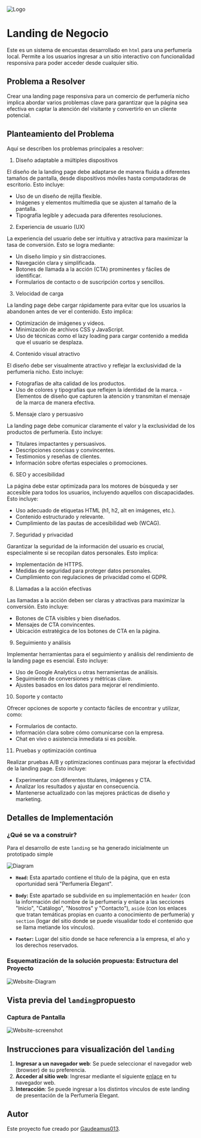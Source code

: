 ![Logo](https://github.com/Gaudeamus013/UDD_BootCamp_FSWD/blob/main/images/banner.png)

# Landing de Negocio

Este es un sistema de encuestas desarrollado en `html` para una perfumería local. Permite a los usuarios ingresar a un sitio interactivo con funcionalidad responsiva para poder acceder desde cualquier sitio.

## Problema a Resolver

Crear una landing page responsiva para un comercio de perfumería nicho implica abordar varios problemas clave para garantizar que la página sea efectiva en captar la atención del visitante y convertirlo en un cliente potencial. 

## Planteamiento del Problema

Aquí se describen los problemas principales a resolver:

1. Diseño adaptable a múltiples dispositivos

El diseño de la landing page debe adaptarse de manera fluida a diferentes tamaños de pantalla, desde dispositivos móviles hasta computadoras de escritorio. Esto incluye:
- Uso de un diseño de rejilla flexible.
- Imágenes y elementos multimedia que se ajusten al tamaño de la pantalla.
- Tipografía legible y adecuada para diferentes resoluciones.

2. Experiencia de usuario (UX)
   
La experiencia del usuario debe ser intuitiva y atractiva para maximizar la tasa de conversión. Esto se logra mediante:
- Un diseño limpio y sin distracciones.
- Navegación clara y simplificada.
- Botones de llamada a la acción (CTA) prominentes y fáciles de identificar.
- Formularios de contacto o de suscripción cortos y sencillos.

3. Velocidad de carga
   
La landing page debe cargar rápidamente para evitar que los usuarios la abandonen antes de ver el contenido. Esto implica:
- Optimización de imágenes y videos.
- Minimización de archivos CSS y JavaScript.
- Uso de técnicas como el lazy loading para cargar contenido a medida que el usuario se desplaza.

4. Contenido visual atractivo

El diseño debe ser visualmente atractivo y reflejar la exclusividad de la perfumería nicho. Esto incluye:
- Fotografías de alta calidad de los productos.
- Uso de colores y tipografías que reflejen la identidad de la marca.
-Elementos de diseño que capturen la atención y transmitan el mensaje de la marca de manera efectiva.

5. Mensaje claro y persuasivo

La landing page debe comunicar claramente el valor y la exclusividad de los productos de perfumería. Esto incluye:
- Titulares impactantes y persuasivos.
- Descripciones concisas y convincentes.
- Testimonios y reseñas de clientes.
- Información sobre ofertas especiales o promociones.

6. SEO y accesibilidad

La página debe estar optimizada para los motores de búsqueda y ser accesible para todos los usuarios, incluyendo aquellos con discapacidades. Esto incluye:
- Uso adecuado de etiquetas HTML (h1, h2, alt en imágenes, etc.).
- Contenido estructurado y relevante.
- Cumplimiento de las pautas de accesibilidad web (WCAG).

7. Seguridad y privacidad

Garantizar la seguridad de la información del usuario es crucial, especialmente si se recopilan datos personales. Esto implica:
- Implementación de HTTPS.
- Medidas de seguridad para proteger datos personales.
- Cumplimiento con regulaciones de privacidad como el GDPR.

8. Llamadas a la acción efectivas

Las llamadas a la acción deben ser claras y atractivas para maximizar la conversión. Esto incluye:
- Botones de CTA visibles y bien diseñados.
- Mensajes de CTA convincentes.
- Ubicación estratégica de los botones de CTA en la página.

9. Seguimiento y análisis

Implementar herramientas para el seguimiento y análisis del rendimiento de la landing page es esencial. Esto incluye:
- Uso de Google Analytics u otras herramientas de análisis.
- Seguimiento de conversiones y métricas clave.
- Ajustes basados en los datos para mejorar el rendimiento.

10. Soporte y contacto

Ofrecer opciones de soporte y contacto fáciles de encontrar y utilizar, como:
- Formularios de contacto.
- Información clara sobre cómo comunicarse con la empresa.
- Chat en vivo o asistencia inmediata si es posible.

11. Pruebas y optimización continua

Realizar pruebas A/B y optimizaciones continuas para mejorar la efectividad de la landing page. Esto incluye:
- Experimentar con diferentes titulares, imágenes y CTA.
- Analizar los resultados y ajustar en consecuencia.
- Mantenerse actualizado con las mejores prácticas de diseño y marketing.

## Detalles de Implementación

### ¿Qué se va a construir?

Para el desarrollo de este `landing` se ha generado inicialmente un prototipado simple


![Diagram](https://github.com/Gaudeamus013/UDD_BootCamp_FSWD/blob/main/images/Diagrama%20perfumeria%20elegant.png) 


- **`Head`:** Esta apartado contiene el título de la página, que en esta oportunidad será "Perfumería Elegant".

- **`Body`:** Este apartado se subdivide en su implementación en `header` (con la información del nombre de la perfumería y enlace a las secciones "Inicio", "Catálogo", "Nosotros" y "Contacto"), `aside` (con los enlaces que tratan temáticas propias en cuanto a conocimiento de perfumería) y `section` (logar del sitio donde se puede visualidar todo el contenido que se llama metiande los vínculos). 

- **`Footer`:** Lugar del sitio donde se hace referencia a la empresa, el año y los derechos reservados.

### Esquematización de la solución propuesta: Estructura del Proyecto


![Website-Diagram](https://github.com/Gaudeamus013/UDD_BootCamp_FSWD/blob/main/images/Website-Diagram.png) 


## Vista previa del `landing`propuesto

### Captura de Pantalla


![Website-screenshot](https://github.com/Gaudeamus013/UDD_BootCamp_FSWD/blob/main/images/perfumeria-elegant_screenshot.png)


## Instrucciones para visualización del `landing`

1. **Ingresar a un navegador web**: Se puede seleccionar el navegador web (browser) de su preferencia.
2. **Acceder al sitio web**: Ingresar mediante el siguiente [enlace](https://gaudeamus013.github.io/perfumeria-elegant/) en tu navegador web.
3. **Interacción**: Se puede ingresar a los distintos vínculos de este landing de presentación de la Perfumería Elegant.

## Autor

Este proyecto fue creado por [Gaudeamus013](https://github.com/Gaudeamus013).
